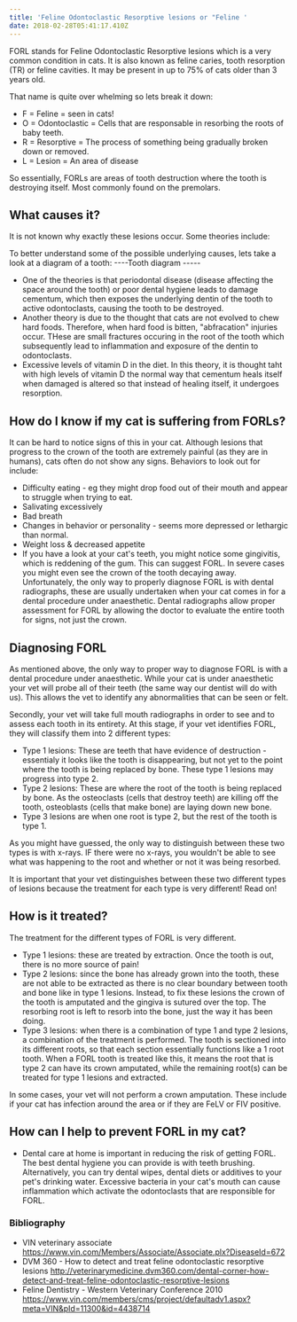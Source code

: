 ```yaml
---
title: 'Feline Odontoclastic Resorptive lesions or "Feline '
date: 2018-02-28T05:41:17.410Z
---
```

FORL stands for Feline Odontoclastic Resorptive lesions which is a very common condition in cats. It is also known as feline caries, tooth resorption (TR) or feline cavities. It may be present in up to 75% of cats older than 3 years old.

That name is quite over whelming so lets break it down:
* F = Feline = seen in cats! 
* O = Odontoclastic = Cells that are responsable in resorbing the roots of baby teeth.
* R = Resorptive = The process of something being gradually broken down or removed. 
* L = Lesion = An area of disease

So essentially, FORLs are areas of tooth destruction where the tooth is destroying itself. Most commonly found on the premolars.

## What causes it?
It is not known why exactly these lesions occur. Some theories include:

To better understand some of the possible underlying causes, lets take a look at a diagram of a tooth:
----Tooth diagram -----


* One of the theories is that periodontal disease (disease affecting the space around the tooth) or poor dental hygiene leads to damage cementum, which then exposes the underlying dentin of the tooth to active odontoclasts, causing the tooth to be destroyed.
* Another theory is due to the thought that cats are not evolved to chew hard foods. Therefore, when hard food is bitten, "abfracation" injuries occur. THese are small fractures occuring in the root of the tooth which subsequently lead to inflammation and exposure of the dentin to odontoclasts. 
* Excessive levels of vitamin D in the diet. In this theory, it is thought taht with high levels of vitamin D the normal way that cementum heals itself when damaged is altered so that instead of healing itself, it undergoes resorption. 


## How do I know if my cat is suffering from FORLs?
It can be hard to notice signs of this in your cat. Although lesions that progress to the crown of the tooth are extremely painful (as they are in humans), cats often do not show any signs. Behaviors to look out for include:
* Difficulty eating - eg they might drop food out of their mouth and appear to struggle when trying to eat.
* Salivating excessively 
* Bad breath
* Changes in behavior or personality - seems more depressed or lethargic than normal. 
* Weight loss & decreased appetite
* If you have a look at your cat's teeth, you might notice some gingivitis, which is reddening of the gum. This can suggest FORL. In severe cases you might even see the crown of the tooth decaying away. Unfortunately, the only way to properly diagnose FORL is with dental radiographs, these are usually undertaken when your cat comes in for a dental procedure under anaesthetic. Dental radiographs allow proper assessment for FORL by allowing the doctor to evaluate the entire tooth for signs, not just the crown.

## Diagnosing FORL 

As mentioned above, the only way to proper way to diagnose FORL is with a dental procedure under anaesthetic.
While your cat is under anaesthetic your vet will probe all of their teeth (the same way our dentist will do with us). This allows the vet to identify any abnormalities that can be seen or felt.

Secondly, your vet will take full mouth radiographs in order to see and to assess each tooth in its entirety. At this stage, if your vet identifies FORL, they will classify them into 2 different types:
* Type 1 lesions: These are teeth that have evidence of destruction - essentialy it looks like the tooth is disappearing, but not yet to the point where the tooth is being replaced by bone. These type 1 lesions may progress into type 2. 
* Type 2 lesions: These are where the root of the tooth is being replaced by bone. As the osteoclasts (cells that destroy teeth) are killing off the tooth, osteoblasts (cells that make bone) are laying down new bone.
* Type 3 lesions are when one root is type 2, but the rest of the tooth is type 1. 

As you might have guessed, the only way to distinguish between these two types is with x-rays. IF there were no x-rays, you wouldn't be able to see what was happening to the root and whether or not it was being resorbed.  

It is important that your vet distinguishes between these two different types of lesions because the treatment for each type is very different! Read on! 

## How is it treated?

The treatment for the different types of FORL is very different.

* Type 1 lesions: these are treated by extraction. Once the tooth is out, there is no more source of pain! 
* Type 2 lesions: since the bone has already grown into the tooth, these are not able to be extracted as there is no clear boundary between tooth and bone like in type 1 lesions. Instead, to fix these lesions the crown of the tooth is amputated and the gingiva is sutured over the top. The resorbing root is left to resorb into the bone, just the way it has been doing. 
* Type 3 lesions: when there is a combination of type 1 and type 2 lesions, a combination of the treatment is performed. The tooth is sectioned into its different roots, so that each section essentially functions like a 1 root tooth. When a FORL tooth is treated like this, it means the root that is type 2 can have its crown amputated, while the remaining root(s) can be treated for type 1 lesions and extracted. 

In some cases, your vet will not perform a crown amputation. These include if your cat has infection around the area or if they are FeLV or FIV positive. 

## How can I help to prevent FORL in my cat?
* Dental care at home is important in reducing the risk of getting FORL. The best dental hygiene you can provide is with teeth brushing. Alternatively, you can try dental wipes, dental diets or additives to your pet's drinking water.
Excessive bacteria in your cat's mouth can cause inflammation which activate the odontoclasts that are responsible for FORL. 

### Bibliography 
* VIN veterinary associate  https://www.vin.com/Members/Associate/Associate.plx?DiseaseId=672
* DVM 360 - How to detect and treat feline odontoclastic resorptive lesions http://veterinarymedicine.dvm360.com/dental-corner-how-detect-and-treat-feline-odontoclastic-resorptive-lesions
* Feline Dentistry - Western Veterinary Conference 2010 https://www.vin.com/members/cms/project/defaultadv1.aspx?meta=VIN&pId=11300&id=4438714




